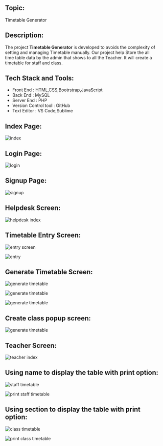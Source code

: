 ## Topic:
Timetable Generator

## Description:
The project **Timetable Generator** is developed to avoids the complexity of setting and managing Timetable manually.
Our project help Store the all time table data by the admin that shows to all the Teacher.
It will create a timetable for staff and class.

## Tech Stack and Tools:
* Front End : HTML,CSS,Bootrstrap,JavaScript
* Back End : MySQL
* Server End : PHP
* Version Control tool : GitHub
* Text Editor : VS Code,Sublime 

## Index Page:
![index](https://raw.githubusercontent.com/dineshsk7/timetable_generator/master/images/Screenshot%20from%202020-06-13%2013-40-15.png?token=AMJQGCGOVWNF5H2SBKHQDVK66IIGA)

## Login Page:
![login](https://raw.githubusercontent.com/dineshsk7/timetable_generator/master/images/Screenshot%20from%202020-06-13%2013-40-37.png?token=AMJQGCEGFMAFIDKAXEIVOM266IITI)

## Signup Page:
![signup](https://raw.githubusercontent.com/dineshsk7/timetable_generator/master/images/Screenshot%20from%202020-06-13%2013-40-52.png?token=AMJQGCGXH6FVTE3YYLGM7DK66IIYS)

## Helpdesk Screen:
![helpdesk index](https://raw.githubusercontent.com/dineshsk7/timetable_generator/master/images/Screenshot%20from%202020-06-13%2013-52-13.png?token=AMJQGCHZHRPVJB4T7PLEPYK66II7C)

## Timetable Entry Screen:
![entry screen](https://raw.githubusercontent.com/dineshsk7/timetable_generator/master/images/Screenshot%20from%202020-06-13%2013-52-30.png?token=AMJQGCAITNPSQT5UFCNEDXK66IJF2)

![entry](https://raw.githubusercontent.com/dineshsk7/timetable_generator/master/images/Screenshot%20from%202020-06-13%2013-52-39.png?token=AMJQGCAVHARPVUBJFBPJ6I266IJJW)

## Generate Timetable Screen:
![generate timetable](https://raw.githubusercontent.com/dineshsk7/timetable_generator/master/images/Screenshot%20from%202020-06-13%2013-53-15.png?token=AMJQGCD3EVMNINAX5P57OBC66IJVA)

![generate timetable](https://raw.githubusercontent.com/dineshsk7/timetable_generator/master/images/Screenshot%20from%202020-06-13%2013-53-19.png?token=AMJQGCB36TIEXDQTWFM4VUS66IJ2Y)

![generate timetable](https://raw.githubusercontent.com/dineshsk7/timetable_generator/master/images/Screenshot%20from%202020-06-13%2013-53-23.png?token=AMJQGCEFLGK6HGCPKP6DGDS66IKA4)

## Create class popup screen:
![generate timetable](https://raw.githubusercontent.com/dineshsk7/timetable_generator/master/images/Screenshot%20from%202020-06-13%2013-53-50.png?token=AMJQGCEQVZ6MVLV6HGMGBRK66IKNY)

## Teacher Screen:
![teacher index](https://raw.githubusercontent.com/dineshsk7/timetable_generator/master/images/Screenshot%20from%202020-06-13%2013-54-35.png?token=AMJQGCHLDXYR2EZVXVICGMK66IKUS)

## Using name to display the table with print option:
![staff timetable](https://raw.githubusercontent.com/dineshsk7/timetable_generator/master/images/Screenshot%20from%202020-06-13%2013-55-09.png?token=AMJQGCGHJPHPVVZCSTPSU7266IMBI)

![print staff timetable](https://raw.githubusercontent.com/dineshsk7/timetable_generator/master/images/Screenshot%20from%202020-06-13%2013-55-17.png?token=AMJQGCAKZIR6IGN3G6RMO6S66IK5S)

## Using section to display the table with print option:
![class timetable](https://raw.githubusercontent.com/dineshsk7/timetable_generator/master/images/Screenshot%20from%202020-06-13%2015-31-06.png?token=AMJQGCBIKD54FKL6DU55A7266ILUA)

![print class timetable](https://raw.githubusercontent.com/dineshsk7/timetable_generator/master/images/Screenshot%20from%202020-06-13%2013-55-42.png?token=AMJQGCFSYVAKH24AVSVLSL266ILFI)
